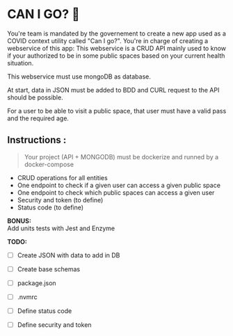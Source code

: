 # CAN I GO? 🤔


You're team is mandated by the governement to create a new app used as a COVID context utility called "Can I go?".
You're in charge of creating a webservice of this app:
This webservice is a CRUD API mainly used to know if your authorized to be in some public spaces based on your current health situation.

This webservice must use mongoDB as database.

At start, data in JSON must be added to BDD and CURL request to the API should be possible.

For a user to be able to visit a public space, that user must have a valid pass and the required age.


## Instructions :

> Your project (API + MONGODB) must be dockerize and runned by a
> docker-compose

- CRUD operations for all entities
- One endpoint to check if a given user can access a given public space
- One endpoint to check which public spaces can access a given user
- Security and token (to define)
- Status code (to define)

**BONUS:**  
Add units tests with Jest and Enzyme

**TODO:**

- [ ] Create JSON with data to add in DB
- [ ] Create base schemas
- [ ] package.json
- [ ] .nvmrc
- [ ] Define status code
- [ ] Define security and token

